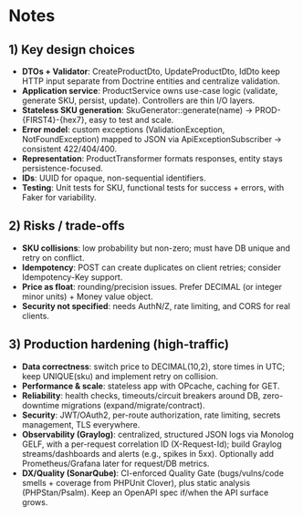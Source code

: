# Notes

## 1) Key design choices

 * **DTOs + Validator**: CreateProductDto, UpdateProductDto, IdDto keep HTTP input separate from Doctrine entities and centralize validation.
 * **Application service**: ProductService owns use-case logic (validate, generate SKU, persist, update). Controllers are thin I/O layers.
 * **Stateless SKU generation**: SkuGenerator::generate(name) -> PROD-{FIRST4}-{hex7}, easy to test and scale.
 * **Error model**: custom exceptions (ValidationException, NotFoundException) mapped to JSON via ApiExceptionSubscriber -> consistent 422/404/400.
 * **Representation**: ProductTransformer formats responses, entity stays persistence-focused.
 * **IDs**: UUID for opaque, non-sequential identifiers.
 * **Testing**: Unit tests for SKU, functional tests for success + errors, with Faker for variability.

## 2) Risks / trade-offs

 * **SKU collisions**: low probability but non-zero; must have DB unique and retry on conflict.
 * **Idempotency**: POST can create duplicates on client retries; consider Idempotency-Key support.
 * **Price as float**: rounding/precision issues. Prefer DECIMAL (or integer minor units) + Money value object.
 * **Security not specified**: needs AuthN/Z, rate limiting, and CORS for real clients.

## 3) Production hardening (high-traffic)

 * **Data correctness**: switch price to DECIMAL(10,2), store times in UTC; keep UNIQUE(sku) and implement retry on collision.
 * **Performance & scale**: stateless app with OPcache, caching for GET.
 * **Reliability**: health checks, timeouts/circuit breakers around DB, zero-downtime migrations (expand/migrate/contract).
 * **Security**: JWT/OAuth2, per-route authorization, rate limiting, secrets management, TLS everywhere.
 * **Observability (Graylog)**: centralized, structured JSON logs via Monolog GELF, with a per-request correlation ID (X-Request-Id); build Graylog streams/dashboards and alerts (e.g., spikes in 5xx). Optionally add Prometheus/Grafana later for request/DB metrics.
 * **DX/Quality (SonarQube)**: CI-enforced Quality Gate (bugs/vulns/code smells + coverage from PHPUnit Clover), plus static analysis (PHPStan/Psalm). Keep an OpenAPI spec if/when the API surface grows.
